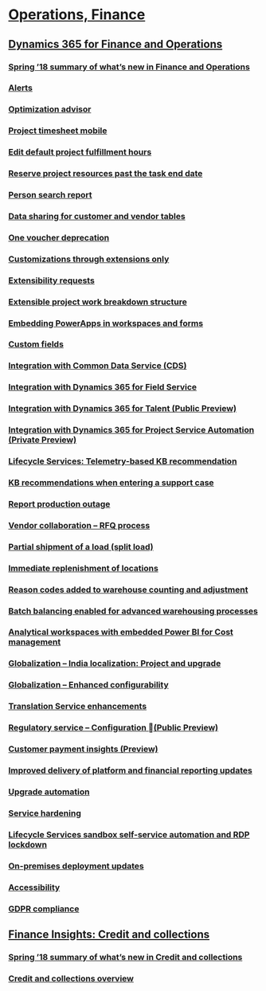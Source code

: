 # [Operations, Finance](index.md)
## [Dynamics 365 for Finance and Operations](dynamics-365-for-finance-and-operations/index.md)
### [Spring ’18 summary of what’s new in Finance and Operations](dynamics-365-for-finance-and-operations/spring-18-summary-of-what-s-new-in-finance-and-operations.md)
### [Alerts](dynamics-365-for-finance-and-operations/alerts.md)
### [Optimization advisor](dynamics-365-for-finance-and-operations/optimization-advisor.md)
### [Project timesheet mobile](dynamics-365-for-finance-and-operations/project-timesheet-mobile.md)
### [Edit default project fulfillment hours](dynamics-365-for-finance-and-operations/edit-default-project-fulfillment-hours.md)
### [Reserve project resources past the task end date](dynamics-365-for-finance-and-operations/reserve-project-resources-past-the-task-end-date.md)
### [Person search report](dynamics-365-for-finance-and-operations/person-search-report.md)
### [Data sharing for customer and vendor tables](dynamics-365-for-finance-and-operations/data-sharing-for-customer-and-vendor-tables.md)
### [One voucher deprecation](dynamics-365-for-finance-and-operations/one-voucher-deprecation.md)
### [Customizations through extensions only](dynamics-365-for-finance-and-operations/customizations-through-extensions-only.md)
### [Extensibility requests](dynamics-365-for-finance-and-operations/extensibility-requests.md)
### [Extensible project work breakdown structure](dynamics-365-for-finance-and-operations/extensible-project-work-breakdown-structure.md)
### [Embedding PowerApps in workspaces and forms](dynamics-365-for-finance-and-operations/embedding-powerapps-in-workspaces-and-forms.md)
### [Custom fields](dynamics-365-for-finance-and-operations/custom-fields.md)
### [Integration with Common Data Service (CDS)](dynamics-365-for-finance-and-operations/integration-with-common-data-service-cds.md)
### [Integration with Dynamics 365 for Field Service](dynamics-365-for-finance-and-operations/integration-with-dynamics-365-for-field-service.md)
### [Integration with Dynamics 365 for Talent (Public Preview)](dynamics-365-for-finance-and-operations/integration-with-dynamics-365-for-talent-public-preview.md)
### [Integration with Dynamics 365 for Project Service Automation (Private Preview)](dynamics-365-for-finance-and-operations/integration-with-dynamics-365-for-project-service-automation-private-preview.md)
### [Lifecycle Services: Telemetry-based KB recommendation](dynamics-365-for-finance-and-operations/lifecycle-services-telemetry-based-kb-recommendation.md)
### [KB recommendations when entering a support case](dynamics-365-for-finance-and-operations/kb-recommendations-when-entering-a-support-case.md)
### [Report production outage](dynamics-365-for-finance-and-operations/report-production-outage.md)
### [Vendor collaboration – RFQ process](dynamics-365-for-finance-and-operations/vendor-collaboration-rfq-process.md)
### [Partial shipment of a load (split load)](dynamics-365-for-finance-and-operations/partial-shipment-of-a-load-split-load.md)
### [Immediate replenishment of locations](dynamics-365-for-finance-and-operations/immediate-replenishment-of-locations.md)
### [Reason codes added to warehouse counting and adjustment](dynamics-365-for-finance-and-operations/reason-codes-added-to-warehouse-counting-and-adjustment.md)
### [Batch balancing enabled for advanced warehousing processes](dynamics-365-for-finance-and-operations/batch-balancing-enabled-for-advanced-warehousing-processes.md)
### [Analytical workspaces with embedded Power BI for Cost management](dynamics-365-for-finance-and-operations/analytical-workspaces-with-embedded-power-bi-for-cost-management.md)
### [Globalization – India localization: Project and upgrade](dynamics-365-for-finance-and-operations/globalization-india-localization-project-and-upgrade.md)
### [Globalization – Enhanced configurability](dynamics-365-for-finance-and-operations/globalization-enhanced-configurability.md)
### [Translation Service enhancements](dynamics-365-for-finance-and-operations/translation-service-enhancements.md)
### [Regulatory service – Configuration (Public Preview)](dynamics-365-for-finance-and-operations/regulatory-service-configuration-public-preview.md)
### [Customer payment insights (Preview)](dynamics-365-for-finance-and-operations/customer-payment-insights-preview.md)
### [Improved delivery of platform and financial reporting updates](dynamics-365-for-finance-and-operations/improved-delivery-of-platform-and-financial-reporting-updates.md)
### [Upgrade automation](dynamics-365-for-finance-and-operations/upgrade-automation.md)
### [Service hardening](dynamics-365-for-finance-and-operations/service-hardening.md)
### [Lifecycle Services sandbox self-service automation and RDP lockdown](dynamics-365-for-finance-and-operations/lifecycle-services-sandbox-self-service-automation-and-rdp-lockdown.md)
### [On-premises deployment updates](dynamics-365-for-finance-and-operations/on-premises-deployment-updates.md)
### [Accessibility](dynamics-365-for-finance-and-operations/accessibility.md)
### [GDPR compliance](dynamics-365-for-finance-and-operations/gdpr-compliance.md)
## [Finance Insights: Credit and collections](finance-insights-credit-and-collections/index.md)
### [Spring ’18 summary of what’s new in Credit and collections](finance-insights-credit-and-collections/spring-18-summary-of-what-s-new-in-credit-and-collections.md)
### [Credit and collections overview](finance-insights-credit-and-collections/credit-and-collections-overview.md)
